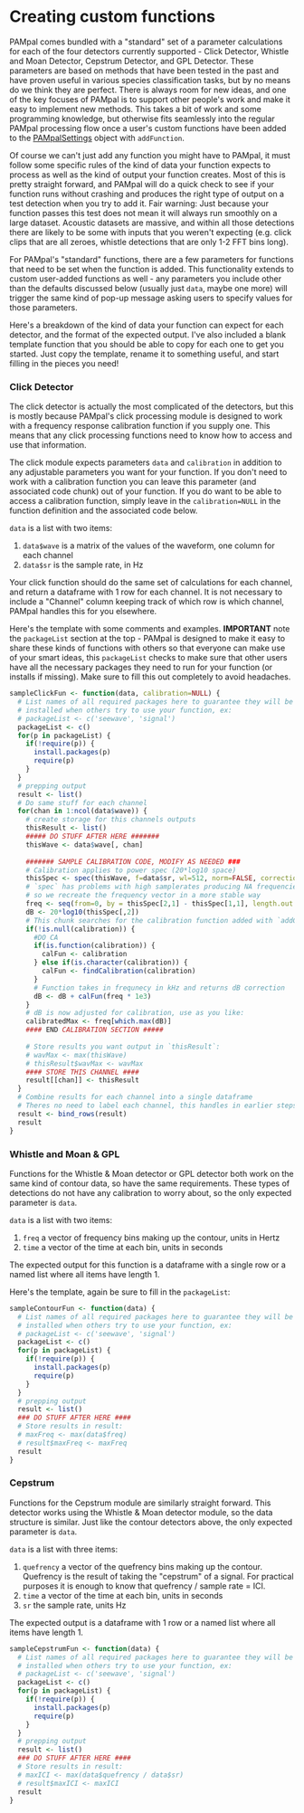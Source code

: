 # Creating custom functions

PAMpal comes bundled with a "standard" set of a parameter calculations for each of
the four detectors currently supported - Click Detector, Whistle and Moan Detector,
Cepstrum Detector, and GPL Detector. These parameters are based on methods that have
been tested in the past and have proven useful in various species classification
tasks, but by no means do we think they are perfect. There is always room for new 
ideas, and one of the key focuses of PAMpal is to support other people's work and
make it easy to implement new methods. This takes a bit of work and some programming
knowledge, but otherwise fits seamlessly into the regular PAMpal processing flow
once a user's custom functions have been added to the [PAMpalSettings][pps] object
with `addFunction`. 

Of course we can't just add any function you might have to PAMpal, it must follow
some specific rules of the kind of data your function expects to process as well 
as the kind of output your function creates. Most of this is pretty straight forward,
and PAMpal will do a quick check to see if your function runs without crashing and
produces the right type of output on a test detection when you try to add it. 
Fair warning: Just because your function passes this test does not mean it will always
run smoothly on a large dataset. Acoustic datasets are massive, and within all those
detections there are likely to be some with inputs that you weren't expecting (e.g.
click clips that are all zeroes, whistle detections that are only 1-2 FFT bins long).

For PAMpal's "standard" functions, there are a few parameters for functions that need 
to be set when the function is added. This functionality extends to custom user-added 
functions as well - any parameters you include other than the defaults discussed below (usually
just `data`, maybe one more) will trigger the same kind of pop-up message asking users
to specify values for those parameters.

Here's a breakdown of the kind of data your function can expect for each detector, and
the format of the expected output. I've also included a blank template function that
you should be able to copy for each one to get you started. Just copy the template, 
rename it to something useful, and start filling in the pieces you need!

### Click Detector

The click detector is actually the most complicated of the detectors, but this is 
mostly because PAMpal's click processing module is designed to work with a 
frequency response calibration function if you supply one. This means that any
click processing functions need to know how to access and use that information.

The click module expects parameters `data` and `calibration`
in addition to any adjustable parameters you want for your function. If you don't need
to work with a calibration function you can leave this parameter (and associated code chunk)
out of your function. If you do want to be able to access a calibration function, simply leave in the
`calibration=NULL` in the function definition and the associated code below. 

`data` is a list with two items: 

  1. `data$wave` is a matrix of the values of the waveform, one column for each channel
  2. `data$sr` is the sample rate, in Hz

Your click function should do the same set of calculations for each channel, and
return a dataframe with 1 row for each channel. It is not necessary to include
a "Channel" column keeping track of which row is which channel, PAMpal handles this
for you elsewhere.

Here's the template with some comments and examples. **IMPORTANT** note the
`packageList` section at the top - PAMpal is designed to make it easy to share
these kinds of functions with others so that everyone can make use of your smart 
ideas, this `packageList` checks to make sure that other users have all the necessary
packages they need to run for your function (or installs if missing). Make sure to fill
this out completely to avoid headaches.

```r
sampleClickFun <- function(data, calibration=NULL) {
  # List names of all required packages here to guarantee they will be 
  # installed when others try to use your function, ex:
  # packageList <- c('seewave', 'signal')
  packageList <- c()
  for(p in packageList) {
    if(!require(p)) {
      install.packages(p)
      require(p)
    }
  }
  # prepping output
  result <- list()
  # Do same stuff for each channel
  for(chan in 1:ncol(data$wave)) {
    # create storage for this channels outputs
    thisResult <- list()
    ##### DO STUFF AFTER HERE #######
    thisWave <- data$wave[, chan]
    
    ####### SAMPLE CALIBRATION CODE, MODIFY AS NEEDED ###
    # Calibration applies to power spec (20*log10 space)
    thisSpec <- spec(thisWave, f=data$sr, wl=512, norm=FALSE, correction='amplitude', plot=FALSE)
    # `spec` has problems with high samplerates producing NA frequencies (integer overflow)
    # so we recreate the frequency vector in a more stable way
    freq <- seq(from=0, by = thisSpec[2,1] - thisSpec[1,1], length.out = nrow(thisSpec))
    dB <- 20*log10(thisSpec[,2])
    # This chunk searches for the calibration function added with `addCalibration`
    if(!is.null(calibration)) {
      #DO CA
      if(is.function(calibration)) {
        calFun <- calibration
      } else if(is.character(calibration)) {
        calFun <- findCalibration(calibration)
      }
      # Function takes in frequnecy in kHz and returns dB correction
      dB <- dB + calFun(freq * 1e3)
    }
    # dB is now adjusted for calibration, use as you like:
    calibratedMax <- freq[which.max(dB)]
    #### END CALIBRATION SECTION #####
    
    # Store results you want output in `thisResult`:
    # wavMax <- max(thisWave)
    # thisResult$wavMax <- wavMax
    #### STORE THIS CHANNEL ####
    result[[chan]] <- thisResult
  }
  # Combine results for each channel into a single dataframe
  # Theres no need to label each channel, this handles in earlier steps within PAMpal
  result <- bind_rows(result)
  result
}
```

### Whistle and Moan & GPL

Functions for the Whistle & Moan detector or GPL detector both work on the same
kind of contour data, so have the same requirements. These types of detections do
not have any calibration to worry about, so the only expected parameter is `data`.

`data` is a list with two items:

  1. `freq` a vector of frequency bins making up the contour, units in Hertz
  2. `time` a vector of the time at each bin, units in seconds
  
The expected output for this function is a dataframe with a single row or a 
named list where all items have length 1.

Here's the template, again be sure to fill in the `packageList`:
  
```r
sampleContourFun <- function(data) {
  # List names of all required packages here to guarantee they will be 
  # installed when others try to use your function, ex:
  # packageList <- c('seewave', 'signal')
  packageList <- c()
  for(p in packageList) {
    if(!require(p)) {
      install.packages(p)
      require(p)
    }
  }
  # prepping output
  result <- list()
  ### DO STUFF AFTER HERE ####
  # Store results in result:
  # maxFreq <- max(data$freq)
  # result$maxFreq <- maxFreq
  result
}
```

### Cepstrum

Functions for the Cepstrum module are similarly straight forward. This detector
works using the Whistle & Moan detector module, so the data structure is similar.
Just like the contour detectors above, the only expected parameter is `data`.

`data` is a list with three items:

  1. `quefrency` a vector of the quefrency bins making up the contour. Quefrency
  is the result of taking the "cepstrum" of a signal. For practical purposes it is
  enough to know that quefrency / sample rate = ICI.
  2. `time` a vector of the time at each bin, units in seconds
  3. `sr` the sample rate, units Hz
  
The expected output is a dataframe with 1 row or a named list where all items have
length 1.

```r
sampleCepstrumFun <- function(data) {
  # List names of all required packages here to guarantee they will be 
  # installed when others try to use your function, ex:
  # packageList <- c('seewave', 'signal')
  packageList <- c()
  for(p in packageList) {
    if(!require(p)) {
      install.packages(p)
      require(p)
    }
  }
  # prepping output
  result <- list()
  ### DO STUFF AFTER HERE ####
  # Store results in result:
  # maxICI <- max(data$quefrency / data$sr)
  # result$maxICI <- maxICI
  result
}
```

[pps]: PAMpalSettings.md
